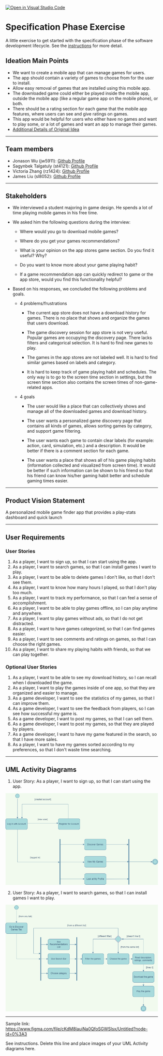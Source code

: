 [![Open in Visual Studio Code](https://classroom.github.com/assets/open-in-vscode-c66648af7eb3fe8bc4f294546bfd86ef473780cde1dea487d3c4ff354943c9ae.svg)](https://classroom.github.com/online_ide?assignment_repo_id=8553912&assignment_repo_type=AssignmentRepo)
# Specification Phase Exercise

A little exercise to get started with the specification phase of the software development lifecycle. See the [instructions](instructions.md) for more detail.

## Ideation Main Points

* We want to create a mobile app that can manage games for users.
* The app should contain a variety of games to choose from for the user to install.
* Allow easy removal of games that are installed using this mobile app.
* The downloaded game could either be played inside the mobile app, outside the mobile app (like a regular game app on the mobile phone), or both.
* There should be a rating section for each game that the mobile app features, where users can see and give ratings on games.
* This app would be helpful for users who either have no games and want to play some, or a lot of games and want an app to manage their games.
* [Additional Details of Original Idea](https://docs.google.com/document/d/1uuLf8-Hde8k2mycQzfeQlwOh2JYok_Nh9vkbHjUwj-4/edit)

---

## Team members

- Jonason Wu (jw5911): [Github Profile](https://github.com/JonasonWu)
- Sagynbek Talgatuly (st4121): [Github Profile](https://github.com/sagynbek001)
- Victoria Zhang (rz1424): [Github Profile](https://github.com/Ruixi-Zhang)
- James Liu (sl8052): [Github Profile](https://github.com/liushuchen2025)

---

## Stakeholders

- We interviewed a student majoring in game design. He spends a lot of time playing mobile games in his free time. 
- We asked him the following questions during the interview:
  - Where would you go to download mobile games?

  - Where do you get your games recommendations?

  - What is your opinion on the app stores game section. Do you find it useful? Why?

  - Do you want to know more about your game playing habit? 

  - If a game recommendation app can quickly redirect to game or the app store, would you find this functionality helpful?

- Based on his responses, we concluded the following problems and goals. 
  - 4 problems/frustrations

    - The current app store does not have a download history for games. There is no place that shows and organize the games that users download.
  
    - The game discovery session for app store is not very useful. Popular games are occupying the discovery page. There lacks filters and categorical selection. It is hard to find new games to play.
  
    - The games in the app stores are not labeled well. It is hard to find similar games based on labels and category.

    - It is hard to keep track of game playing habit and schedules. The only way is to go to the screen time section in settings, but the screen time section also contains the screen times of non-game-related apps.

  - 4 goals

    - The user would like a place that can collectively shows and manage all of the downloaded games and download history.
  
    - The user wants a personalized game discovery page that contains all kinds of games, allows sorting games by category, and support game filtering.
  
    - The user wants each game to contain clear labels (for example: action, card, simulation, etc.) and a description. It would be better if there is a comment section for each game.
  
    - The user wants a place that shows all of his game playing habits (information collected and visualized from screen time). It would be better if such information can be shown to his friend so that his friend can know his/her gaming habit better and schedule gaming times easier.

---

## Product Vision Statement

A personalized mobile game finder app that provides a play-stats dashboard and quick launch

---

## User Requirements

### User Stories

1.  As a player, I want to sign up, so that I can start using the app.
2.  As a player, I want to search games, so that I can install games I want to play.
3.  As a player, I want to be able to delete games I don't like, so that I don't see them.
4.  As a player, I want to know how many hours I played, so that I don't play too much.
5.  As a player, I want to track my performance, so that I can feel a sense of accomplishment.
6.  As a player, I want to be able to play games offline, so I can play anytime and anywhere.
7.  As a player, I want to play games without ads, so that I do not get distracted.
8.  As a player, I want to have games categorized, so that I can find games easier.
9.  As a player, I want to see comments and ratings on games, so that I can choose the right games.
10. As a player, I want to share my playing habits with friends, so that we can play together.

### Optional User Stories

1. As a player, I want to be able to see my download history, so I can recall when I downloaded the game.
2. As a player, I want to play the games inside of one app, so that they are organized and easier to manage.
3. As a game developer, I want to see the statistics of my games, so that I can improve them.
4. As a game developer, I want to see the feedback from players, so I can see how successful my game is.
5. As a game developer, I want to post my games, so that I can sell them.
6. As a game developer, I want to post my games, so that they are played by players.
7. As a game developer, I want to have my game featured in the search, so that I have more sales.
8. As a player, I want to have my games sorted according to my preferences, so that I don't waste time searching.

---

## UML Activity Diagrams

1. User Story: As a player, I want to sign up, so that I can start using the app.

![Activity Diagram for User Story 1](ActivityDiagrams/UserStory1.png)

2. User Story: As a player, I want to search games, so that I can install games I want to play.

![Activity Diagram for User Story 2](ActivityDiagrams/UserStory2.png)

---




Sample link: https://www.figma.com/file/cKdM8lauiNa0QfoSGWSlsx/Untitled?node-id=0%3A3

See instructions. Delete this line and place images of your UML Activity diagrams here.
